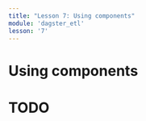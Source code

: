 ```yaml
---
title: "Lesson 7: Using components"
module: 'dagster_etl'
lesson: '7'
---
```


# Using components

# TODO